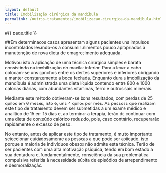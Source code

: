 ```yaml
---
layout: default
title: Imobilização cirúrgica da mandíbula
permalink: /outros-tratamentos/imobilizacao-cirurgica-da-mandibula.html
---
```


#{{ page.title }}

##Em determinados casos apresentam alguns pacientes uns impulsos incontrolados levando-os a consumir alimentos pouco apropriados à manutenção de nova dieta de emagrecimento adequada.

Motivou isto a aplicação de uma técnica cirúrgica simples e barata consistindo na imobilização do maxilar inferior. Para a levar a cabo colocam-se uns ganchos entre os dentes superiores e inferiores obrigando a manter constantemente a boca fechada. Enquanto dura a imobilização da mandíbula é administrada uma dieta líquida contendo entre 800 e 1000 calorias diárias, com abundantes vitaminas, ferro e outros sais minerais.

Mediante este método obtiveram-se bons resultados, com perdas de 25 quilos em 6 meses, isto é, uns 4 quilos por mês. As pessoas que realizam este tipo de tratamento devem ser submetidas a um exame médico e analítico de 15 em 15 dias e, ao terminar a terapia, terão de continuar com uma dieta de conteúdo calórico reduzido, pois, caso contrário, recuperarão rapidamente o excesso de peso.

No entanto, antes de aplicar este tipo de tratamento, é muito importante seleccionar cuidadosamente as pessoas a que pode ser aplicado. Isto porque a maioria de indivíduos obesos não admite esta técnica. Terão de ser pacientes com uma alta motivação psíquica, tendo em bom estado a sua dentadura e, fundamentalmente, consciência da sua problemática compulsiva referida à necessidade súbita de episódios de arrependimento e desmoralização.
